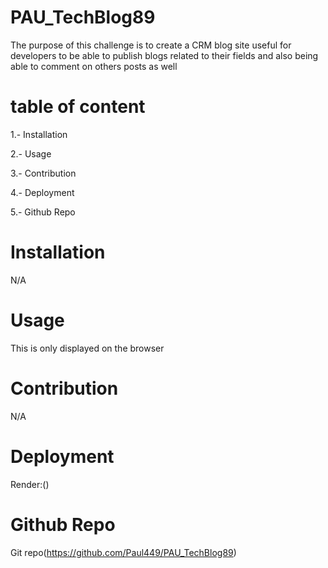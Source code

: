 # PAU_TechBlog89

The purpose of this challenge is to create a CRM blog site useful for developers to be able to publish blogs related to their fields and also being able to comment on others posts as well

# table of content

1.- Installation

2.- Usage

3.- Contribution

4.- Deployment

5.- Github Repo

# Installation

N/A

# Usage

This is only displayed on the browser

# Contribution

N/A

# Deployment

Render:()

# Github Repo

Git repo(https://github.com/Paul449/PAU_TechBlog89)
